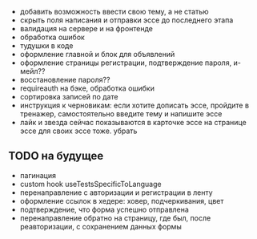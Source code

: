 - добавить возможность ввести свою тему, а не статью
- скрыть поля написания и отправки эссе до последнего этапа
- валидация на сервере и на фронтенде
- обработка ошибок
- тудушки в коде
- оформление главной и блок для объявлений
- оформление страницы регистрации, подтверждение пароля, и-мейл??
- восстановление пароля??
- requireauth на бэке, обработка ошибки
- сортировка записей по дате
- инструкция к черновикам: если хотите дописать эссе, пройдите в тренажер, самостоятельно введите тему и напишите эссе
- лайк и звезда сейчас показываются в карточке эссе на странице эссе для своих эссе тоже. убрать

## TODO на будущее

- пагинация
- custom hook useTestsSpecificToLanguage
- перенаправление с авторизации и регистрации в ленту
- оформление ссылок в хедере: ховер, подчеркивания, цвет
- подтверждение, что форма успешно отправлена
- перенаправление обратно на страницу, где был, после реавторизации, с сохранением данных формы

